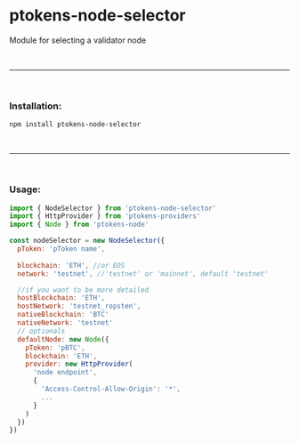 # ptokens-node-selector

Module for selecting a validator node

&nbsp;

***

&nbsp;

### Installation:

```
npm install ptokens-node-selector
```

&nbsp;

***

&nbsp;

### Usage:

```js
import { NodeSelector } from 'ptokens-node-selector'
import { HttpProvider } from 'ptokens-providers' 
import { Node } from 'ptokens-node'

const nodeSelector = new NodeSelector({
  pToken: 'pToken name',
  
  blockchain: 'ETH', //or EOS
  network: 'testnet', //'testnet' or 'mainnet', default 'testnet'

  //if you want to be more detailed
  hostBlockchain: 'ETH',
  hostNetwork: 'testnet_ropsten',
  nativeBlockchain: 'BTC'
  nativeNetwork: 'testnet'
  // optionals
  defaultNode: new Node({
    pToken: 'pBTC',
    blockchain: 'ETH',
    provider: new HttpProvider(
      'node endpoint',
      {
        'Access-Control-Allow-Origin': '*',
        ...
      }
    )
  })
})
```